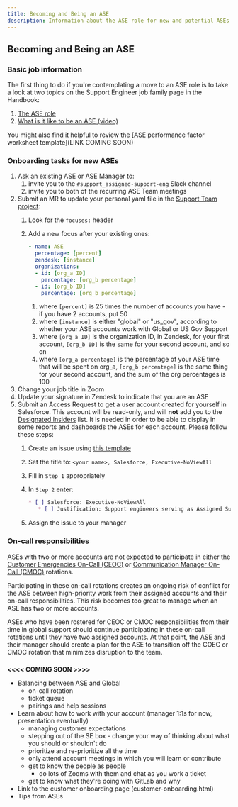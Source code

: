```yaml
---
title: Becoming and Being an ASE
description: Information about the ASE role for new and potential ASEs
---
```


## Becoming and Being an ASE

### Basic job information

The first thing to do if you're contemplating a move to an ASE role is to take
a look at two topics on the Support Engineer job family page in the Handbook:

1. [The ASE role](/job-families/engineering/support-engineer/#the-ase-role)
1. [What is it like to be an ASE (video)](/job-families/engineering/support-engineer/#what-is-it-like-to-be-an-ase)

You might also find it helpful to review the
[ASE performance factor worksheet template](LINK COMING SOON)

### Onboarding tasks for new ASEs

1. Ask an existing ASE or ASE Manager to:
   1. invite you to the `#support_assigned-support-eng` Slack channel
   1. invite you to both of the recurring ASE Team meetings
1. Submit an MR to update your personal yaml file in the
   [Support Team project](https://gitlab.com/gitlab-support-readiness/support-team/-/tree/master/data/agents):
   1. Look for the `focuses:` header
   1. Add a new focus after your existing ones:

      ```yaml
      - name: ASE
        percentage: [percent]
        zendesk: [instance]
        organizations:
        - id: [org_a ID]
          percentage: [org_b percentage]
        - id: [org_b ID]
          percentage: [org_b percentage]
      ```

      1. where `[percent]` is 25 times the number of accounts you have - if you have 2 accounts, put 50
      1. where `[instance]` is either "global" or "us_gov", according to
         whether your ASE accounts work with Global or US Gov Support
      1. where `[org_a ID]` is the organization ID, in Zendesk, for your first account,
         `[org_b ID]` is the same for your second
         account, and so on
      1. where `[org_a percentage]` is the percentage of your ASE time that
         will be spent on org_a, `[org_b percentage]` is the same thing for your
         second account, and the sum of the org percentages is 100
1. Change your job title in Zoom
1. Update your signature in Zendesk to indicate that you are an ASE
1. Submit an Access Request to get a user account created for yourself in
   Salesforce. This account will be read-only, and will **not** add you to the
   [Designated Insiders](/handbook/legal/publiccompanyresources/#designated-insiders)
   list. It is needed in order to be able to display in some reports and
   dashboards the ASEs for each account. Please follow these steps:
   1. Create an issue using
      [this template](https://gitlab.com/gitlab-com/team-member-epics/access-requests/-/issues/new?issueable_template=Individual_Bulk_Access_Request)
   1. Set the title to: `<your name>, Salesforce, Executive-NoViewAll`
   1. Fill in `Step 1` appropriately
   1. In `Step 2` enter:

      ```markdown
      * [ ] Salesforce: Executive-NoViewAll
         * [ ] Justification: Support engineers serving as Assigned Support Engineers need SFDC access in order to enable the picklist functionality described in [this issue](https://gitlab.com/gitlab-com/sales-team/field-operations/systems/-/issues/5626).
      ```

   1. Assign the issue to your manager

### On-call responsibilities

ASEs with two or more accounts are not expected to participate in either the
[Customer Emergencies On-Call (CEOC)](/handbook/support/workflows/customer_emergencies_workflows/)
or [Communication Manager On-Call (CMOC)](/handbook/support/workflows/cmoc_workflows/) rotations.

Participating in these on-call rotations creates an ongoing risk of conflict for the ASE between
high-priority work from their assigned accounts and their on-call responsibilities. This risk
becomes too great to manage when an ASE has two or more accounts.

ASEs who have been rostered for CEOC or CMOC responsibilities from their time in global support
should continue participating in these on-call rotations until they have two assigned accounts. At
that point, the ASE and their manager should create a plan for the ASE to transition off the COEC or
CMOC rotation that minimizes disruption to the team.

###

**<<<< COMING SOON >>>>**

- Balancing between ASE and Global
  - on-call rotation
  - ticket queue
  - pairings and help sessions
- Learn about how to work with your account (manager 1:1s for now, presentation eventually)
  - managing customer expectations
  - stepping out of the SE box - change your way of thinking about what you should
    or shouldn't do
  - prioritize and re-prioritize all the time
  - only attend account meetings in which you will learn or contribute
  - get to know the people as people
    - do lots of Zooms with them and chat as you work a ticket
  - get to know what they're doing with GitLab and why
- Link to the customer onboarding page (customer-onboarding.html)
- Tips from ASEs
